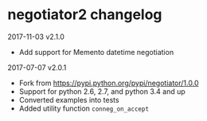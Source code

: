 # negotiator2 changelog

2017-11-03 v2.1.0
  * Add support for Memento datetime negotiation

2017-07-07 v2.0.1
  * Fork from https://pypi.python.org/pypi/negotiator/1.0.0
  * Support for python 2.6, 2.7, and python 3.4 and up
  * Converted examples into tests
  * Added utility function `conneg_on_accept`

